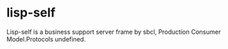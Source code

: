 # lisp-self
Lisp-self is a business support server frame by sbcl, Production Consumer Model.Protocols undefined.
